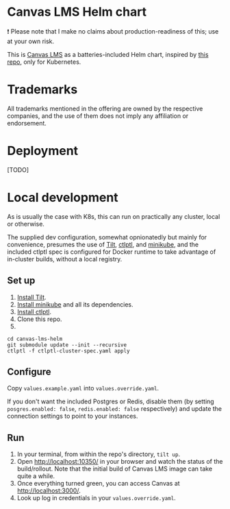 # Canvas LMS Helm chart

❗ Please note that I make no claims about production-readiness of this; use at your own risk.

This is [Canvas LMS](https://github.com/instructure/canvas-lms) as a batteries-included Helm chart, inspired by [this repo](https://github.com/instructure/canvas-self-hosted), only for Kubernetes.

# Trademarks
All trademarks mentioned in the offering are owned by the respective companies, and the use of them does not imply any affiliation or endorsement.

# Deployment
[TODO]

# Local development

As is usually the case with K8s, this can run on practically any cluster, local or otherwise.

The supplied dev configuration, somewhat opnionatedly but mainly for convenience, presumes the use of [Tilt](https://tilt.dev), [ctlptl](https://github.com/tilt-dev/ctlptl), and [minikube](https://minikube.sigs.k8s.io/), and the included ctlptl spec is configured for Docker runtime to take advantage of in-cluster builds, without a local registry.

## Set up

1. [Install Tilt](https://docs.tilt.dev/).
2. [Install minikube](https://minikube.sigs.k8s.io/docs/) and all its dependencies.
3. [Install ctlptl](https://github.com/tilt-dev/ctlptl).
4. Clone this repo.
5.
```
cd canvas-lms-helm
git submodule update --init --recursive
ctlptl -f ctlptl-cluster-spec.yaml apply
```

## Configure
Copy `values.example.yaml` into `values.override.yaml`.

If you don't want the included Postgres or Redis, disable them (by setting `posgres.enabled: false`, `redis.enabled: false` respectively) and update the connection settings to point to your instances.

## Run
1. In your terminal, from within the repo's directory, `tilt up`.
2. Open [http://localhost:10350/](http://localhost:10350/) in your browser and watch the status of the build/rollout. Note that the initial build of Canvas LMS image can take quite a while.
3. Once everything turned green, you can access Canvas at [http://localhost:3000/](http://localhost:3000/).
4. Look up log in credentials in your `values.override.yaml`.
